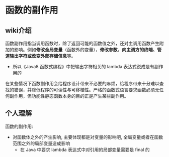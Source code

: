 # 函数的副作用

## wiki介绍

函数副作用指当调用函数时，除了返回可能的函数值之外，还对主调用函数产生附加的影响。例如**修改全局变量**（函数外的变量），**修改参数**，**向主调方的终端、管道输出字符或改变外部存储信息**等。

- 所以《Java8 函数式编程》中把输出字符相关的 lambda 表达式说成是有副作用的

在某些情况下函数副作用会给程序设计带来不必要的麻烦，给程序带来十分难以查找的错误，并降低程序的可读性与可移植性。严格的函数式语言要求函数必须无任何副作用，但功能性静态函数本身的目的正是产生某些副作用。

## 个人理解

函数的副作用:

- 对函数体之外的产生影响,  主要体现都是对变量的影响吧, 全局变量或者在函数范围之外的局部变量造成影响
  - 在 Java 中要求 lambda 表达式中对引用的局部变量需要是 final 的